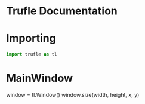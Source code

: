 # Trufle Documentation
# Importing
```python
import trufle as tl
```

# MainWindow
window = tl.Window()
window.size(width, height, x, y)


